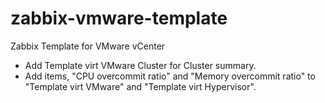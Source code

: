 zabbix-vmware-template
======================

Zabbix Template for VMware vCenter

* Add Template virt VMware Cluster for Cluster summary.
* Add items, "CPU overcommit ratio" and "Memory overcommit ratio" to "Template virt VMware" and "Template virt Hypervisor".
